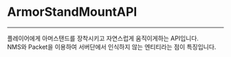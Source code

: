 # ArmorStandMountAPI

---
플레이어에게 아머스탠드를 장착시키고 자연스럽게 움직이게하는 API입니다. \
NMS와 Packet을 이용하여 서버단에서 인식하지 않는 엔티티라는 점이 특징입니다. 